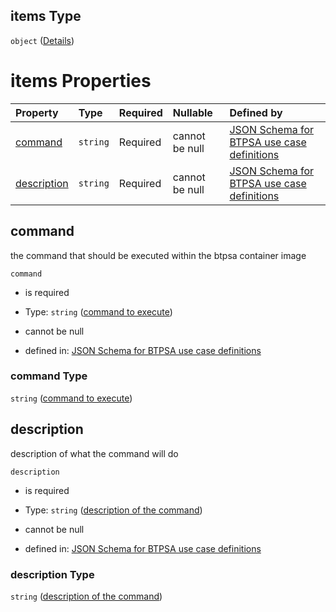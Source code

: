 ## items Type

`object` ([Details](btpsa-usecase-properties-commands-to-run-before-setup-of-sap-btp-account-items.md))

# items Properties

| Property                    | Type     | Required | Nullable       | Defined by                                                                                                                                                                                                                                           |
| :-------------------------- | :------- | :------- | :------------- | :--------------------------------------------------------------------------------------------------------------------------------------------------------------------------------------------------------------------------------------------------- |
| [command](#command)         | `string` | Required | cannot be null | [JSON Schema for BTPSA use case definitions](btpsa-usecase-properties-commands-to-run-before-setup-of-sap-btp-account-items-properties-command-to-execute.md "undefined#/properties/executeBeforeAccountSetup/items/properties/command")             |
| [description](#description) | `string` | Required | cannot be null | [JSON Schema for BTPSA use case definitions](btpsa-usecase-properties-commands-to-run-before-setup-of-sap-btp-account-items-properties-description-of-the-command.md "undefined#/properties/executeBeforeAccountSetup/items/properties/description") |

## command

the command that should be executed within the btpsa container image

`command`

*   is required

*   Type: `string` ([command to execute](btpsa-usecase-properties-commands-to-run-before-setup-of-sap-btp-account-items-properties-command-to-execute.md))

*   cannot be null

*   defined in: [JSON Schema for BTPSA use case definitions](btpsa-usecase-properties-commands-to-run-before-setup-of-sap-btp-account-items-properties-command-to-execute.md "undefined#/properties/executeBeforeAccountSetup/items/properties/command")

### command Type

`string` ([command to execute](btpsa-usecase-properties-commands-to-run-before-setup-of-sap-btp-account-items-properties-command-to-execute.md))

## description

description of what the command will do

`description`

*   is required

*   Type: `string` ([description of the command](btpsa-usecase-properties-commands-to-run-before-setup-of-sap-btp-account-items-properties-description-of-the-command.md))

*   cannot be null

*   defined in: [JSON Schema for BTPSA use case definitions](btpsa-usecase-properties-commands-to-run-before-setup-of-sap-btp-account-items-properties-description-of-the-command.md "undefined#/properties/executeBeforeAccountSetup/items/properties/description")

### description Type

`string` ([description of the command](btpsa-usecase-properties-commands-to-run-before-setup-of-sap-btp-account-items-properties-description-of-the-command.md))
